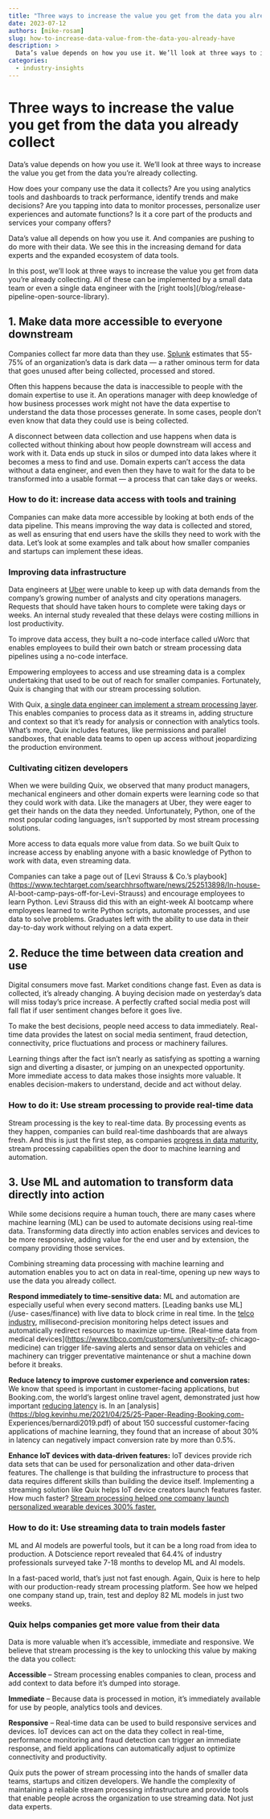 ```yaml
---
title: "Three ways to increase the value you get from the data you already collect"
date: 2023-07-12
authors: [mike-rosam]
slug: how-to-increase-data-value-from-the-data-you-already-have
description: >
  Data’s value depends on how you use it. We’ll look at three ways to increase the value you get from the data you’re already collecting.
categories:
  - industry-insights
---
```


# Three ways to increase the value you get from the data you already collect

Data’s value depends on how you use it. We’ll look at three ways to increase the value you get from the data you’re already collecting.

<!-- more -->

How does your company use the data it collects? Are you using analytics tools
and dashboards to track performance, identify trends and make decisions? Are
you tapping into data to monitor processes, personalize user experiences and
automate functions? Is it a core part of the products and services your
company offers?

Data’s value all depends on how you use it. And companies are pushing to do
more with their data. We see this in the increasing demand for data experts
and the expanded ecosystem of data tools.

In this post, we’ll look at three ways to increase the value you get from data
you’re already collecting. All of these can be implemented by a small data
team or even a single data engineer with the [right tools](/blog/release-
pipeline-open-source-library).  

## 1\. Make data more accessible to everyone downstream

Companies collect far more data than they use.
[Splunk](https://www.splunk.com/en_us/form/the-state-of-dark-data.html)
estimates that 55-75% of an organization’s data is dark data — a rather
ominous term for data that goes unused after being collected, processed and
stored.

Often this happens because the data is inaccessible to people with the domain
expertise to use it. An operations manager with deep knowledge of how business
processes work might not have the data expertise to understand the data those
processes generate. In some cases, people don’t even know that data they could
use is being collected.

A disconnect between data collection and use happens when data is collected
without thinking about how people downstream will access and work with it.
Data ends up stuck in silos or dumped into data lakes where it becomes a mess
to find and use. Domain experts can’t access the data without a data engineer,
and even then they have to wait for the data to be transformed into a usable
format — a process that can take days or weeks.

### How to do it: increase data access with tools and training

Companies can make data more accessible by looking at both ends of the data
pipeline. This means improving the way data is collected and stored, as well
as ensuring that end users have the skills they need to work with the data.
Let’s look at some examples and talk about how smaller companies and startups
can implement these ideas.

### Improving data infrastructure

Data engineers at [Uber](https://eng.uber.com/no-code-workflow-orchestrator/)
were unable to keep up with data demands from the company’s growing number of
analysts and city operations managers. Requests that should have taken hours
to complete were taking days or weeks. An internal study revealed that these
delays were costing millions in lost productivity.

To improve data access, they built a no-code interface called uWorc that
enables employees to build their own batch or stream processing data pipelines
using a no-code interface.

Empowering employees to access and use streaming data is a complex undertaking
that used to be out of reach for smaller companies. Fortunately, Quix is
changing that with our stream processing solution.

With Quix, [a single data engineer can implement a stream processing
layer](/use-cases/data-engineering). This enables companies to process data as
it streams in, adding structure and context so that it’s ready for analysis or
connection with analytics tools. What’s more, Quix includes features, like
permissions and parallel sandboxes, that enable data teams to open up access
without jeopardizing the production environment.

### Cultivating citizen developers

When we were building Quix, we observed that many product managers, mechanical
engineers and other domain experts were learning code so that they could work
with data. Like the managers at Uber, they were eager to get their hands on
the data they needed. Unfortunately, Python, one of the most popular coding
languages, isn’t supported by most stream processing solutions.

More access to data equals more value from data. So we built Quix to increase
access by enabling anyone with a basic knowledge of Python to work with data,
even streaming data.

Companies can take a page out of [Levi Strauss & Co.’s
playbook](https://www.techtarget.com/searchhrsoftware/news/252513898/In-house-
AI-boot-camp-pays-off-for-Levi-Strauss) and encourage employees to learn
Python. Levi Strauss did this with an eight-week AI bootcamp where employees
learned to write Python scripts, automate processes, and use data to solve
problems. Graduates left with the ability to use data in their day-to-day work
without relying on a data expert.  

## 2\. Reduce the time between data creation and use

Digital consumers move fast. Market conditions change fast. Even as data is
collected, it’s already changing. A buying decision made on yesterday’s data
will miss today’s price increase. A perfectly crafted social media post will
fall flat if user sentiment changes before it goes live.

To make the best decisions, people need access to data immediately. Real-time
data provides the latest on social media sentiment, fraud detection,
connectivity, price fluctuations and process or machinery failures.

Learning things after the fact isn’t nearly as satisfying as spotting a
warning sign and diverting a disaster, or jumping on an unexpected
opportunity. More immediate access to data makes those insights more valuable.
It enables decision-makers to understand, decide and act without delay.

### How to do it: Use stream processing to provide real-time data

Stream processing is the key to real-time data. By processing events as they
happen, companies can build real-time dashboards that are always fresh. And
this is just the first step, as companies [progress in data
maturity](/blog/data-maturity-journey-data-integration), stream processing
capabilities open the door to machine learning and automation.  

## 3\. Use ML and automation to transform data directly into action

While some decisions require a human touch, there are many cases where machine
learning (ML) can be used to automate decisions using real-time data.
Transforming data directly into action enables services and devices to be more
responsive, adding value for the end user and by extension, the company
providing those services.

Combining streaming data processing with machine learning and automation
enables you to act on data in real-time, opening up new ways to use the data
you already collect.

**Respond immediately to time-sensitive data:** ML and automation are
especially useful when every second matters. [Leading banks use ML](/use-
cases/finance) with live data to block crime in real time. In the [telco
industry](/use-cases/telco), millisecond-precision monitoring helps detect
issues and automatically redirect resources to maximize up-time. [Real-time
data from medical devices](https://www.tibco.com/customers/university-of-
chicago-medicine) can trigger life-saving alerts and sensor data on vehicles
and machinery can trigger preventative maintenance or shut a machine down
before it breaks.

**Reduce latency to improve customer experience and conversion rates:** We
know that speed is important in customer-facing applications, but Booking.com,
the world’s largest online travel agent, demonstrated just how important
[reducing latency](/blog/reduce-latency-with-stream-processing) is. In an
[analysis](https://blog.kevinhu.me/2021/04/25/25-Paper-Reading-Booking.com-
Experiences/bernardi2019.pdf) of about 150 successful customer-facing
applications of machine learning, they found that an increase of about 30% in
latency can negatively impact conversion rate by more than 0.5%.

**Enhance IoT devices with data-driven features:** IoT devices provide rich
data sets that can be used for personalization and other data-driven features.
The challenge is that building the infrastructure to process that data
requires different skills than building the device itself. Implementing a
streaming solution like Quix helps IoT device creators launch features faster.
How much faster? [Stream processing helped one company launch personalized
wearable devices 300% faster.](/blog/stream-processing-for-iot-devices)

### How to do it: Use streaming data to train models faster

ML and AI models are powerful tools, but it can be a long road from idea to
production. A Dotscience report revealed that 64.4% of industry professionals
surveyed take 7-18 months to develop ML and AI models.

In a fast-paced world, that’s just not fast enough. Again, Quix is here to
help with our production-ready stream processing platform. See how we helped
one company stand up, train, test and deploy 82 ML models in just two weeks.

### Quix helps companies get more value from their data

Data is more valuable when it’s accessible, immediate and responsive. We
believe that stream processing is the key to unlocking this value by making
the data you collect:

**Accessible** – Stream processing enables companies to clean, process and add
context to data before it’s dumped into storage.

**Immediate** – Because data is processed in motion, it’s immediately
available for use by people, analytics tools and devices.

**Responsive** – Real-time data can be used to build responsive services and
devices. IoT devices can act on the data they collect in real-time,
performance monitoring and fraud detection can trigger an immediate response,
and field applications can automatically adjust to optimize connectivity and
productivity.

Quix puts the power of stream processing into the hands of smaller data teams,
startups and citizen developers. We handle the complexity of maintaining a
reliable stream processing infrastructure and provide tools that enable people
across the organization to use streaming data. Not just data experts.





